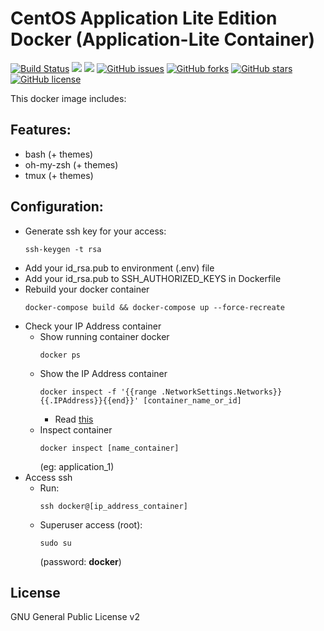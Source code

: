 # CentOS Application Lite Edition Docker (Application-Lite Container)
[![Build Status](https://travis-ci.org/zeroc0d3lab/centos-application-lite.svg?branch=master)](https://travis-ci.org/zeroc0d3lab/centos-application-lite) [![](https://images.microbadger.com/badges/image/zeroc0d3lab/centos-application-lite:latest.svg)](https://microbadger.com/images/zeroc0d3lab/centos-application-lite:latest "Layers") [![](https://images.microbadger.com/badges/version/zeroc0d3lab/centos-application-lite:latest.svg)](https://microbadger.com/images/zeroc0d3lab/centos-application-lite:latest "Version") [![GitHub issues](https://img.shields.io/github/issues/zeroc0d3lab/centos-application-lite.svg)](https://github.com/zeroc0d3lab/centos-application-lite/issues) [![GitHub forks](https://img.shields.io/github/forks/zeroc0d3lab/centos-application-lite.svg)](https://github.com/zeroc0d3lab/centos-application-lite/network) [![GitHub stars](https://img.shields.io/github/stars/zeroc0d3lab/centos-application-lite.svg)](https://github.com/zeroc0d3lab/centos-application-lite/stargazers) [![GitHub license](https://img.shields.io/badge/license-GPLv2-blue.svg)](https://raw.githubusercontent.com/zeroc0d3lab/centos-application-lite/master/LICENSE.GPL)

This docker image includes:

## Features:
* bash (+ themes)
* oh-my-zsh (+ themes)
* tmux (+ themes)

## Configuration:
* Generate ssh key for your access:
  ```
  ssh-keygen -t rsa
  ```
* Add your id_rsa.pub to environment (.env) file
* Add your id_rsa.pub to SSH_AUTHORIZED_KEYS in Dockerfile
* Rebuild your docker container
  ```
  docker-compose build && docker-compose up --force-recreate
  ```
* Check your IP Address container
  - Show running container docker
    ```
    docker ps
    ```
  - Show the IP Address container
    ```
    docker inspect -f '{{range .NetworkSettings.Networks}}{{.IPAddress}}{{end}}' [container_name_or_id]
    ```
    * Read [this](http://stackoverflow.com/questions/17157721/getting-a-docker-containers-ip-address-from-the-host)
  - Inspect container
    ```
    docker inspect [name_container]
    ```
    (eg: application_1)
* Access ssh
  - Run: 
    ```
    ssh docker@[ip_address_container]
    ```
  - Superuser access (root):
    ```
    sudo su
    ``` 
    (password: **docker**)

## License
GNU General Public License v2
